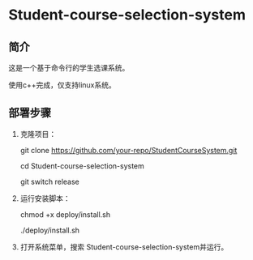 # Student-course-selection-system


## 简介
这是一个基于命令行的学生选课系统。

使用c++完成，仅支持linux系统。

## 部署步骤
1. 克隆项目：
   
   git clone https://github.com/your-repo/StudentCourseSystem.git 

   cd Student-course-selection-system

   git switch release

2. 运行安装脚本：
   
   chmod +x deploy/install.sh

   ./deploy/install.sh

3. 打开系统菜单，搜索 Student-course-selection-system并运行。

